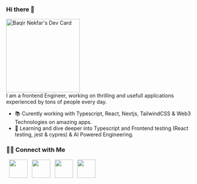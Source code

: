 ### Hi there 👋


<a href="https://app.daily.dev/baqirnekfar"><img src="https://api.daily.dev/devcards/a1f8476bd63449e4bca4f1d29e33b2fb.png?r=f0o" width="200" alt="Baqir Nekfar's Dev Card"/></a>
<br>
I am a  frontend Engineer, working on thrilling and usefull applications experienced by tons of people every day.

- 📚 Curently working with Typescript, React, Nextjs, TailwindCSS & Web3 Technologies on amazing apps.
- 👯 Learning and dive deeper into Typescript and Frontend testing (React testing, jest & cypres) & AI Powered Engineering.


<h3> 🤝🏻 Connect with Me </h3>

<p align="left">
&nbsp; <a href="https://twitter.com/BNekfar" target="_blank" rel="noopener noreferrer"><img src="https://img.icons8.com/plasticine/100/000000/twitter.png" width="50" /></a>  
&nbsp; <a href="https://www.instagram.com/baqirnekfar/" target="_blank" rel="noopener noreferrer"><img src="https://img.icons8.com/plasticine/100/000000/instagram-new.png" width="50" /></a>  
&nbsp; <a href="https://www.linkedin.com/in/baqirnekfar123/" target="_blank" rel="noopener noreferrer"><img src="https://img.icons8.com/plasticine/100/000000/linkedin.png" width="50" /></a>
&nbsp; <a href="mailto:baqirnekfarmaqsudi@gmail.com" target="_blank" rel="noopener noreferrer"><img src="https://img.icons8.com/plasticine/100/000000/gmail.png"  width="50" /></a>
</p>

